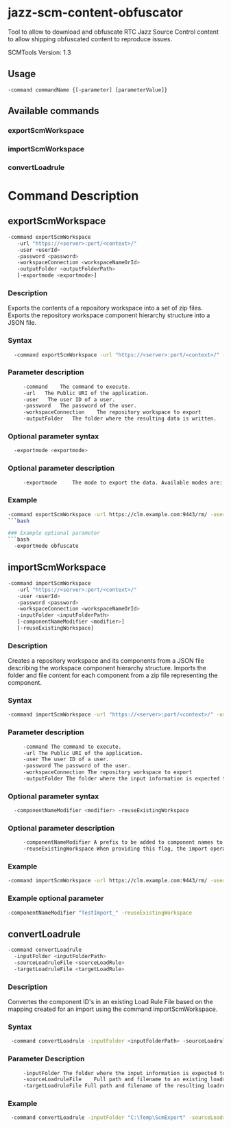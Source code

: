 # jazz-scm-content-obfuscator
Tool to allow to download and obfuscate RTC Jazz Source Control content to allow shipping obfuscated content to reproduce issues.

SCMTools Version: 1.3

## Usage 
`-command commandName {[-parameter] [parameterValue]}`

## Available commands 

### exportScmWorkspace
### importScmWorkspace
### convertLoadrule

# Command Description
## exportScmWorkspace
```bash
-command exportScmWorkspace
   -url "https://<server>:port/<context>/" 
   -user <userId> 
   -password <password> 
   -workspaceConnection <workspaceNameOrId> 
   -outputFolder <outputFolderPath>
   [-exportmode <exportmode>]
```
### Description
Exports the contents of a repository workspace into a set of zip files. Exports the repository workspace component hierarchy structure into a JSON file.

###	Syntax
```bash
  -command exportScmWorkspace -url "https://<server>:port/<context>/" -user <userId> -password <password> -workspaceConnection <workspaceNameOrId> -outputFolder <outputFolderPath>
```

###	Parameter description
```bash 
	 -command 	 The command to execute. 
	 -url 	The Public URI of the application. 
	 -user 	 The user ID of a user. 
	 -password 	 The password of the user. 
	 -workspaceConnection 	 The repository workspace to export 
	 -outputFolder 	 The folder where the resulting data is written.
```

###	Optional parameter syntax
```bash
  -exportmode <exportmode>
```

###	Optional parameter description
```bash
	 -exportmode 	 The mode to export the data. Available modes are: randomize, obfuscate, preserve. Default mode if parameter is omitted is: randomize.
```

###	Example
```bash
-command exportScmWorkspace -url https://clm.example.com:9443/rm/ -user ADMIN -password ****** -workspaceConnection "Debs JKE Banking Integration Stream Workspace" -outputFolder "C:\Temp\ScmExport"
```bash

### Example optional parameter
```bash
  -exportmode obfuscate
```

## importScmWorkspace
```bash
-command importScmWorkspace
   -url "https://<server>:port/<context>/" 
   -user <userId> 
   -password <password> 
   -workspaceConnection <workspaceNameOrId> 
   -inputFolder <inputFolderPath>
   [-componentNameModifier <modifier>]
   [-reuseExistingWorkspace]
```

### Description
Creates a repository workspace and its components from a JSON file describing the workspace component hierarchy structure. Imports the folder and file content for each component from a zip file representing the component. 

### Syntax 
```bash
-command importScmWorkspace -url "https://<server>:port/<context>/" -user <userId> -password <password> -projectarea "<project_area>" -workspaceConnection <workspaceNameOrId> -inputFolder <inputFolderPath>
```

### Parameter description
```bash
	 -command The command to execute. 
	 -url The Public URI of the application. 
	 -user The user ID of a user. 
	 -password The password of the user. 
	 -workspaceConnection The repository workspace to export 
	 -outputFolder The folder where the input information is expected to be. This is the folder and content created in the command exportScmWorkspace.
```

###	Optional parameter syntax
```bash
  -componentNameModifier <modifier> -reuseExistingWorkspace
 ```

### Optional parameter description 
```bash
	 -componentNameModifier A prefix to be added to component names to force creation of new components and support component name uniqueness. 
	 -reuseExistingWorkspace When providing this flag, the import operation continues if the workspace already exists. It strips the workspace from its components and adds the imported components.
```

###	Example
```bash
-command importScmWorkspace -url https://clm.example.com:9443/rm/ -user ADMIN -password ****** -projectarea "JKE Banking (Requirements Management)" -workspaceConnection "Debs JKE Banking Integration Stream Workspace" -inputFolder "C:\Temp\ScmExport"
```

### Example optional parameter
```bash
-componentNameModifier "TestImport_" -reuseExistingWorkspace
```

## convertLoadrule
```bash
-command convertLoadrule 
  -inputFolder <inputFolderPath> 
  -sourceLoadruleFile <sourceLoadRule> 
  -targetLoadruleFile <targetLoadRule>
```

### Description
Convertes the component ID's in an existing Load Rule File based on the mapping created for an import using the command importScmWorkspace.

### Syntax

```bash
 -command convertLoadrule -inputFolder <inputFolderPath> -sourceLoadruleFile <sourceLoadRule> -targetLoadruleFile <targetLoadRule> 
```

###	Parameter Description
```bash 
	 -inputFolder The folder where the input information is expected to be. This is the folder and content created in the command exportScmWorkspace. In addtion the command importScmWorkspace must have been ecxecuted using this folder creating the UUID mapping required. 
	 -sourceLoadruleFile 	Full path and filename to an existing loadrule file that needs the source UUID's to be converted to the target UUID's. 
	 -targetLoadruleFile Full path and filename of the resulting loadrule of the conversion.
```

### Example
```bash
 -command convertLoadrule -inputFolder "C:\Temp\ScmExport" -sourceLoadruleFile "C:\Temp\example.loadrule" -targetLoadruleFile "C:\Temp\converted.loadrule"
```
